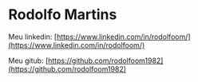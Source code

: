 # Rodolfo Martins

Meu linkedin: [https://www.linkedin.com/in/rodolfoom/](https://www.linkedin.com/in/rodolfoom/)

Meu gitub: [https://github.com/rodolfoom1982](https://github.com/rodolfoom1982)
